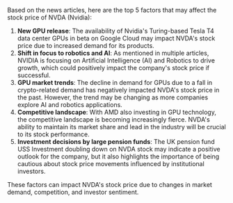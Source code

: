 Based on the news articles, here are the top 5 factors that may affect the stock price of NVDA (Nvidia):

1. **New GPU release**: The availability of Nvidia's Turing-based Tesla T4 data center GPUs in beta on Google Cloud may impact NVDA's stock price due to increased demand for its products.
2. **Shift in focus to robotics and AI**: As mentioned in multiple articles, NVIDIA is focusing on Artificial Intelligence (AI) and Robotics to drive growth, which could positively impact the company's stock price if successful.
3. **GPU market trends**: The decline in demand for GPUs due to a fall in crypto-related demand has negatively impacted NVDA's stock price in the past. However, the trend may be changing as more companies explore AI and robotics applications.
4. **Competitive landscape**: With AMD also investing in GPU technology, the competitive landscape is becoming increasingly fierce. NVDA's ability to maintain its market share and lead in the industry will be crucial to its stock performance.
5. **Investment decisions by large pension funds**: The UK pension fund USS Investment doubling down on NVDA stock may indicate a positive outlook for the company, but it also highlights the importance of being cautious about stock price movements influenced by institutional investors.

These factors can impact NVDA's stock price due to changes in market demand, competition, and investor sentiment.